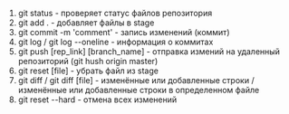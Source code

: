 1. git status - проверяет статус файлов репозитория
2. git add . - добавляет файлы в stage
3. git commit -m 'comment' - запись изменений (коммит)
4. git log / git log --oneline - информация о коммитах
5. git push [rep_link] [branch_name] - отправка измений на удаленный репозиторий (git hush origin master)
6. git reset [file] - убрать файл из stage
7. git diff / git diff [file] - изменённые или добавленные строки / изменённые или добавленные строки в определенном файле
8. git reset --hard - отмена всех изменений  